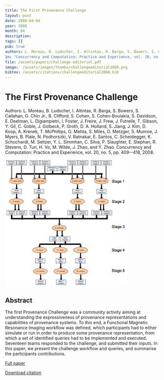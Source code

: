 ```yaml
---
title: The First Provenance Challenge
layout: post
date: 2008-04-04
year: 2008
month: 04
description:
tags: []
pub: true
authors: L. Moreau, B. Ludscher, I. Altintas, R. Barga, S. Bowers, S. Callahan, G. Chin Jr., B. Clifford, S. Cohen, S. Cohen-Boulakia, S. Davidson, E. Deelman, L. Digiampietri, I. Foster, J. Freire, J. Frew, J. Futrelle, T. Gibson, Y. Gil, C. Goble, J. Golbeck, P. Groth, D. A. Holland, S. Jiang, J. Kim, D. Koop, A. Krenek, T. McPhillips, G. Mehta, S. Miles, D. Metzger, S. Munroe, J. Myers, B. Plale, N. Podhorszki, V. Ratnakar, E. Santos, C. Scheidegger, K. Schuchardt, M. Seltzer, Y. L. Simmhan, C. Silva, P. Slaughter, E. Stephan, R. Stevens, D. Turi, H. Vo, M. Wilde, J. Zhao, and Y. Zhao
in: "Concurrency and Computation: Practice and Experience, vol. 20, no. 5, pp. 409--418"
file: /assets/papers/challenge-editorial.pdf
image:  /assets/images/thumbs/challengeeditorial2008.png
bibtex: /assets/citations/challengeeditorial2008.bib
---
```


# The First Provenance Challenge
Authors: L. Moreau, B. Ludscher, I. Altintas, R. Barga, S. Bowers, S. Callahan, G. Chin Jr., B. Clifford, S. Cohen, S. Cohen-Boulakia, S. Davidson, E. Deelman, L. Digiampietri, I. Foster, J. Freire, J. Frew, J. Futrelle, T. Gibson, Y. Gil, C. Goble, J. Golbeck, P. Groth, D. A. Holland, S. Jiang, J. Kim, D. Koop, A. Krenek, T. McPhillips, G. Mehta, S. Miles, D. Metzger, S. Munroe, J. Myers, B. Plale, N. Podhorszki, V. Ratnakar, E. Santos, C. Scheidegger, K. Schuchardt, M. Seltzer, Y. L. Simmhan, C. Silva, P. Slaughter, E. Stephan, R. Stevens, D. Turi, H. Vo, M. Wilde, J. Zhao, and Y. Zhao. Concurrency and Computation: Practice and Experience, vol. 20, no. 5, pp. 409--418, 2008.

<img src="/assets/images/thumbs/challengeeditorial2008.png" style="width: 400px;" />

## Abstract

The first Provenance Challenge was a community activity aiming at understanding the expressiveness of provenance representations and capabilities of provenance systems. To this end, a Functional Magnetic Resonance Imaging workflow was defined, which participants had to either simulate or run in order to produce some provenance representation, from which a set of identified queries had to be implemented and executed. Seventeen teams responded to the challenge, and submitted their inputs. In this paper, we present the challenge workflow and queries, and summarise the participants contributions.

[Full paper](/assets/papers/challenge-editorial.pdf)

[Download citation](/assets/citations/challengeeditorial2008.bib)